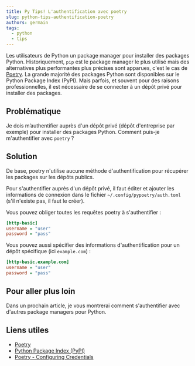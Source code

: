 ```yaml
---
title: Py Tips! L'authentification avec poetry
slug: python-tips-authentification-poetry
authors: germain
tags:
  - python
  - tips
---
```


Les utilisateurs de Python un package manager pour installer des packages Python. Historiquement, `pip` est le package manager le plus utilisé mais des alternatives plus performantes plus précises sont apparues, c'est le cas de [Poetry](https://python-poetry.org/).
La grande majorité des packages Python sont disponibles sur le Python Package Index (PyPI). Mais parfois, et souvent pour des raisons professionnelles, il est nécessaire de se connecter à un dépôt privé pour installer des packages.

<!-- truncate -->

## Problématique

Je dois m’authentifier auprès d'un dépôt privé (dépôt d'entreprise par exemple) pour installer des packages Python. Comment puis-je m'authentifier avec `poetry` ?

## Solution

De base, poetry n'utilise aucune méthode d'authentification pour récupérer les packages sur les dépôts publics.

Pour s'authentifier auprès d'un dépôt privé, il faut éditer et ajouter les informations de connexion dans le fichier `~/.config/pypoetry/auth.toml` (s'il n'existe pas, il faut le créer).

Vous pouvez obliger toutes les requêtes poetry à s'authentifier :

```ini
[http-basic]
username = "user"
password = "pass"
```

Vous pouvez aussi spécifier des informations d'authentification pour un dépôt spécifique (ici `example.com`) :

```ini
[http-basic.example.com]
username = "user"
password = "pass"
```

## Pour aller plus loin

Dans un prochain article, je vous montrerai comment s'authentifier avec d'autres package managers pour Python.

## Liens utiles

- [Poetry](https://python-poetry.org/)
- [Python Package Index (PyPI)](https://pypi.org/)
- [Poetry - Configuring Credentials](https://python-poetry.org/docs/repositories/#configuring-credentials)
